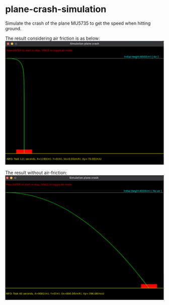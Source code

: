 # plane-crash-simulation

Simulate the crash of the plane MU5735 to get the speed when hitting ground.

The result considering air friction is as below:
![ with air ](with-air.png "simulate with air friction") 

The result without air-friction: 
![ noair ](noair.png "simulate without air friction")

